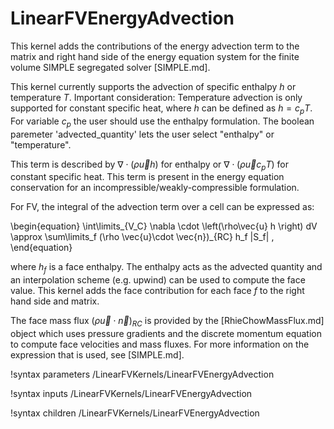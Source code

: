 # LinearFVEnergyAdvection

This kernel adds the contributions of the energy advection term to the matrix and right hand side of the energy equation system for the finite volume SIMPLE segregated solver [SIMPLE.md].

This kernel currently supports the advection of specific enthalpy $h$ or temperature $T$. Important consideration: Temperature advection is only supported for constant specific heat, where $h$ can be defined as $h=c_p T$. For variable $c_p$ the user should use the enthalpy formulation. The boolean paremeter 'advected_quantity' lets the user select "enthalpy" or "temperature".

This term is described by $\nabla \cdot \left(\rho\vec{u} h \right)$ for enthalpy or $\nabla \cdot \left(\rho\vec{u} c_p T \right)$ for constant specific heat. This term is present in the energy equation conservation for an incompressible/weakly-compressible formulation.

For FV, the integral of the advection term over a cell can be expressed as:

\begin{equation}
\int\limits_{V_C} \nabla \cdot \left(\rho\vec{u} h \right) dV \approx \sum\limits_f (\rho \vec{u}\cdot \vec{n})_{RC} h_f |S_f| \,
\end{equation}

where $h_f$ is a face enthalpy. The enthalpy acts as the advected quantity and an interpolation scheme (e.g. upwind) can be used to compute the face value. This kernel adds the face contribution for each face $f$ to the right hand side and matrix.

The face mass flux $(\rho \vec{u}\cdot \vec{n})_{RC}$ is provided by the [RhieChowMassFlux.md] object which uses pressure
gradients and the discrete momentum equation to compute face velocities and mass fluxes.
For more information on the expression that is used, see [SIMPLE.md].

!syntax parameters /LinearFVKernels/LinearFVEnergyAdvection

!syntax inputs /LinearFVKernels/LinearFVEnergyAdvection

!syntax children /LinearFVKernels/LinearFVEnergyAdvection
